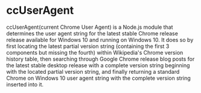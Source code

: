 # ccUserAgent

ccUserAgent(current Chrome User Agent) is a Node.js module that determines the user agent string for the latest stable Chrome release release available for Windows 10 and running
on Windows 10. It does so by first locating the latest partial version string (containing the first 3 components but missing the fourth) within Wikipedia's Chrome version history table, then searching through Google Chrome release blog posts for the latest stable desktop release with a complete version string beginning with the located partial version string, and finally returning a standard Chrome on Windows 10 user agent string with the complete version string inserted into it.
